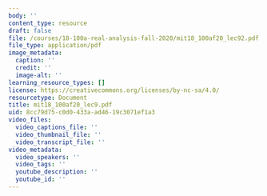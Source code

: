 ```yaml
---
body: ''
content_type: resource
draft: false
file: /courses/18-100a-real-analysis-fall-2020/mit18_100af20_lec92.pdf
file_type: application/pdf
image_metadata:
  caption: ''
  credit: ''
  image-alt: ''
learning_resource_types: []
license: https://creativecommons.org/licenses/by-nc-sa/4.0/
resourcetype: Document
title: mit18_100af20_lec9.pdf
uid: 8cc79d75-c0d0-433a-ad46-19c3071ef1a3
video_files:
  video_captions_file: ''
  video_thumbnail_file: ''
  video_transcript_file: ''
video_metadata:
  video_speakers: ''
  video_tags: ''
  youtube_description: ''
  youtube_id: ''
---
```

